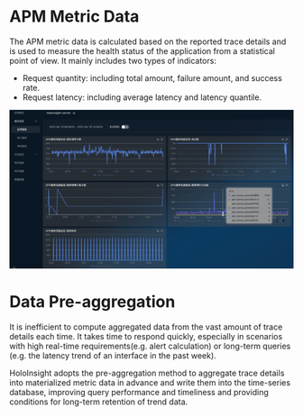 # APM Metric Data
The APM metric data is calculated based on the reported trace details and is used to measure the health status of the application from a statistical point of view. It mainly includes two types of indicators:
- Request quantity: including total amount, failure amount, and success rate.
- Request latency: including average latency and latency quantile.

![service-metric-data.png.png](https://github.com/traas-stack/holoinsight-docs/raw/main/docs/src/resources/images/user-guide/apm/service-metric-data.png)

# Data Pre-aggregation
It is inefficient to compute aggregated data from the vast amount of trace details each time. It takes time to respond quickly, especially in scenarios with high real-time requirements(e.g. alert calculation) or long-term queries (e.g. the latency trend of an interface in the past week). 

HoloInsight adopts the pre-aggregation method to aggregate trace details into materialized metric data in advance and write them into the time-series database, improving query performance and timeliness and providing conditions for long-term retention of trend data.